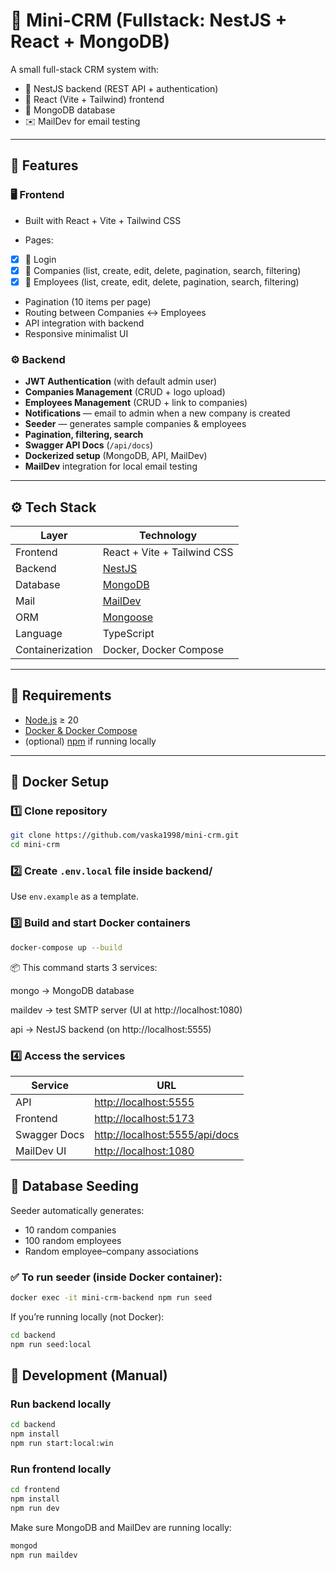 # 🧩 Mini-CRM (Fullstack: NestJS + React + MongoDB)

A small full-stack CRM system with:
- 🧠 NestJS backend (REST API + authentication)
- 💅 React (Vite + Tailwind) frontend
- 🍃 MongoDB database
- ✉️ MailDev for email testing

---

## 🚀 Features

### 🖥️ Frontend
- Built with React + Vite + Tailwind CSS

- Pages:

- [x] 🔐 Login
- [x] 🏢 Companies (list, create, edit, delete, pagination, search, filtering)
- [x] 👷 Employees (list, create, edit, delete, pagination, search, filtering)
- Pagination (10 items per page)
- Routing between Companies ↔ Employees
- API integration with backend
- Responsive minimalist UI

### ⚙️ Backend
- **JWT Authentication** (with default admin user)
- **Companies Management** (CRUD + logo upload)
- **Employees Management** (CRUD + link to companies)
- **Notifications** — email to admin when a new company is created
- **Seeder** — generates sample companies & employees
- **Pagination, filtering, search**
- **Swagger API Docs** (`/api/docs`)
- **Dockerized setup** (MongoDB, API, MailDev)
- **MailDev** integration for local email testing

---

## ⚙️ Tech Stack

| Layer            | Technology |
|------------------|-------------|
| Frontend         | React + Vite + Tailwind CSS |
| Backend          | [NestJS](https://nestjs.com/) |
| Database         | [MongoDB](https://www.mongodb.com/) |
| Mail             | [MailDev](https://maildev.github.io/maildev/) |
| ORM              | [Mongoose](https://mongoosejs.com/) |
| Language         | TypeScript |
| Containerization | Docker, Docker Compose |

---

## 🧰 Requirements

- [Node.js](https://nodejs.org/) ≥ 20
- [Docker & Docker Compose](https://www.docker.com/)
- (optional) [npm](https://www.npmjs.com/) if running locally

---

## 🐳 Docker Setup

### 1️⃣ Clone repository

```bash
git clone https://github.com/vaska1998/mini-crm.git
cd mini-crm
```
### 2️⃣ Create `.env.local` file inside backend/
Use `env.example` as a template.

### 3️⃣ Build and start Docker containers
```bash
docker-compose up --build
```
📦 This command starts 3 services:

mongo → MongoDB database

maildev → test SMTP server (UI at http://localhost:1080)

api → NestJS backend (on http://localhost:5555)

### 4️⃣ Access the services

| Service      | URL                                                              |
|--------------|------------------------------------------------------------------|
| API          | [http://localhost:5555](http://localhost:5555)                   |
| Frontend     | [http://localhost:5173](http://localhost:5173)                   |
| Swagger Docs | [http://localhost:5555/api/docs](http://localhost:5555/api/docs) |
| MailDev UI   | [http://localhost:1080](http://localhost:1080)                   |

## 🌱 Database Seeding
Seeder automatically generates:

- 10 random companies
- 100 random employees
- Random employee–company associations

### ✅ To run seeder (inside Docker container):
```bash
docker exec -it mini-crm-backend npm run seed
```

If you’re running locally (not Docker):
```bash
cd backend
npm run seed:local
```
## 🧪 Development (Manual)
### Run backend locally
```bash
cd backend
npm install
npm run start:local:win
```

### Run frontend locally
```bash
cd frontend
npm install
npm run dev
```
Make sure MongoDB and MailDev are running locally:
```bash
mongod
npm run maildev
```




